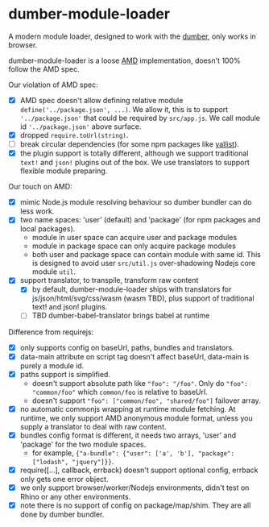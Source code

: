 # dumber-module-loader

A modern module loader, designed to work with the [dumber](https://github.com/huochunpeng/dumber), only works in browser.

dumber-module-loader is a loose [AMD](https://github.com/amdjs/amdjs-api) implementation, doesn't 100% follow the AMD spec.

Our violation of AMD spec:

* [x] AMD spec doesn't allow defining relative module `define('../package.json', ...)`. We allow it, this is to support `'../package.json'` that could be required by `src/app.js`. We call module id `'../package.json'` above surface.
* [x] dropped `require.toUrl(string)`.
* [ ] break circular dependencies (for some npm packages like [yallist](https://github.com/isaacs/yallist)).
* [x] the plugin support is totally different, although we support traditional `text!` and `json!` plugins out of the box. We use translators to support flexible module preparing.

Our touch on AMD:

* [x] mimic Node.js module resolving behaviour so dumber bundler can do less work.
* [x] two name spaces: 'user' (default) and 'package' (for npm packages and local packages).
  - module in user space can acquire user and package modules
  - module in package space can only acquire package modules
  - both user and package space can contain module with same id. This is designed to avoid user `src/util.js` over-shadowing Nodejs core module `util`.
* [x] support translator, to transpile, transform raw content
  - [x] by default, dumber-module-loader ships with translators for js/json/html/svg/css/wasm (wasm TBD), plus support of traditional text! and json! plugins.
  - [ ] TBD dumber-babel-translator brings babel at runtime

Difference from requirejs:

* [x] only supports config on baseUrl, paths, bundles and translators.
* [x] data-main attribute on script tag doesn't affect baseUrl, data-main is purely a module id.
* [x] paths support is simplified.
  - doesn't support absolute path like `"foo": "/foo"`. Only do `"foo": "common/foo"` which `common/foo` is relative to baseUrl.
  - doesn't support `"foo": ["common/foo", "shared/foo"]` failover array.
* [x] no automatic commonjs wrapping at runtime module fetching. At runtime, we only support AMD anonymous module format, unless you supply a translator to deal with raw content.
* [x] bundles config format is different, it needs two arrays, 'user' and 'package' for the two module spaces.
  - for example, `{"a-bundle": {"user": ['a', 'b'], "package": ["lodash", "jquery"]}}`.
* [x] require([...], callback, errback) doesn't support optional config, errback only gets one error object.
* [x] we only support browser/worker/Nodejs environments, didn't test on Rhino or any other environments.
* [x] note there is no support of config on package/map/shim. They are all done by dumber bundler.

